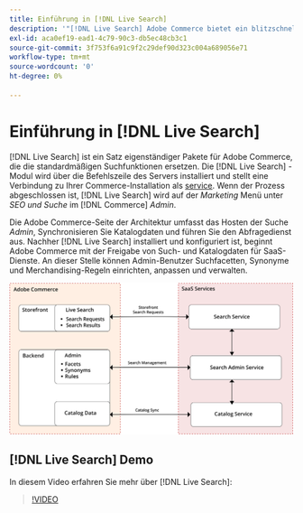 ```yaml
---
title: Einführung in [!DNL Live Search]
description: '"[!DNL Live Search] Adobe Commerce bietet ein blitzschnelles, superrelevantes und intuitives Sucherlebnis."'
exl-id: aca0ef19-ead1-4c79-90c3-db5ec48cb3c1
source-git-commit: 3f753f6a91c9f2c29def90d323c004a689056e71
workflow-type: tm+mt
source-wordcount: '0'
ht-degree: 0%

---
```


# Einführung in [!DNL Live Search]

[!DNL Live Search] ist ein Satz eigenständiger Pakete für Adobe Commerce, die die standardmäßigen Suchfunktionen ersetzen. Die [!DNL Live Search] -Modul wird über die Befehlszeile des Servers installiert und stellt eine Verbindung zu Ihrer Commerce-Installation als [service](../landing/saas.md). Wenn der Prozess abgeschlossen ist, [!DNL Live Search] wird auf der *Marketing* Menü unter *SEO und Suche* im [!DNL Commerce] *Admin*.

Die Adobe Commerce-Seite der Architektur umfasst das Hosten der Suche *Admin*, Synchronisieren Sie Katalogdaten und führen Sie den Abfragedienst aus. Nachher [!DNL Live Search] installiert und konfiguriert ist, beginnt Adobe Commerce mit der Freigabe von Such- und Katalogdaten für SaaS-Dienste. An dieser Stelle können Admin-Benutzer Suchfacetten, Synonyme und Merchandising-Regeln einrichten, anpassen und verwalten.

![Architekturdiagramm der Live-Suche](assets/architecture-diagram.svg)

## [!DNL Live Search] Demo

In diesem Video erfahren Sie mehr über [!DNL Live Search]:

>[!VIDEO](https://video.tv.adobe.com/v/337365?quality=12)
